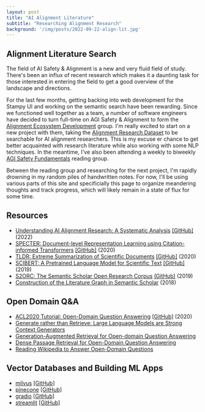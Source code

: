 ```yaml
---
layout: post
title: "AI Alignment Literature"
subtitle: "Researching Alignment Research"
background: '/img/posts/2022-09-22-align-lit.jpg'
---
```


## Alignment Literature Search

The field of AI Safety & Alignment is a new and very fluid field of study. There's been an influx of recent research which makes it a daunting task for those interested in entering the field to get a good overview of the landscape and directions.

For the last few months, getting backing into web development for the Stampy UI and working on the semantic search have been rewarding. Since we functioned well together as a team, a number of software engineers have decided to turn full-time on AGI Safety & Alignment to form the [Alignment Ecosystem Development](https://alignment.dev/) group. I'm really excited to start on a new project with them, taking the [Alignment Research Dataset](https://github.com/moirage/alignment-research-dataset) to be searchable for AI alignment researchers. This is my excuse er chance to get better acquainted with research literature while also working with some NLP techniques. In the meantime, I've also been attending a weekly to biweekly [AGI Safety Fundamentals](https://www.agisafetyfundamentals.com/ai-alignment-curriculum) reading group.

Between the reading group and researching for the next project, I'm rapidly drowning in my random piles of handwritten notes. For now, I'll be using various parts of this site and specificially this page to organize meandering thoughts and track progress, which will likely remain in a state of flux for some time.

## Resources

- [Understanding AI Alignment Research: A Systematic Analysis](https://arxiv.org/abs/2206.02841) [[GitHub]](https://github.com/moirage/alignment-research-dataset) (2022)
- [SPECTER: Document-level Representation Learning using Citation-informed Transformers](https://arxiv.org/abs/2004.07180) [[GitHub]](https://github.com/allenai/specter) (2020)
- [TLDR: Extreme Summarization of Scientific Documents](https://arxiv.org/abs/2004.15011) [[GitHub]](https://github.com/allenai/scitldr) (2020)
- [SCIBERT: A Pretrained Language Model for Scientific Text](https://arxiv.org/abs/1903.10676v3) [[GitHub]](https://github.com/allenai/scibert) (2019)
- [S2ORC: The Semantic Scholar Open Research Corpus](https://arxiv.org/abs/1903.10676v3) [(GitHub)](https://github.com/allenai/s2orc) (2019)
- [Construction of the Literature Graph in Semantic Scholar](https://arxiv.org/abs/1805.02262) (2018)

## Open Domain Q&A

- [ACL2020 Tutorial: Open-Domain Question Answering](https://aclanthology.org/2020.acl-tutorials.8/) [[GitHub]](https://github.com/danqi/acl2020-openqa-tutorial) (2020)
- [Generate rather than Retrieve: Large Language Models are Strong Context Generators](https://arxiv.org/abs/2209.10063)
- [Generation-Augmented Retrieval for Open-domain Question Answering](https://arxiv.org/abs/2009.08553)
- [Dense Passage Retrieval for Open-Domain Question Answering](https://arxiv.org/abs/2004.04906)
- [Reading Wikipedia to Answer Open-Domain Questions](https://arxiv.org/abs/1704.00051)

## Vector Databases and Building ML Apps

- [milvus](https://milvus.io/) [[GitHub]](https://github.com/milvus-io/bootcamp)
- [pinecone](https://www.pinecone.io/learn/) [[GitHub]](https://github.com/pinecone-io)
- [gradio](https://www.gradio.app/getting_started/) [[GitHub]](https://github.com/gradio-app)
- [streamlit](https://docs.streamlit.io/library/get-started) [[GitHub]](https://github.com/streamlit)
